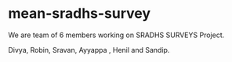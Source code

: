 # mean-sradhs-survey
We are team of 6 members working on SRADHS SURVEYS Project.

Divya, Robin, Sravan, Ayyappa , Henil and Sandip.
